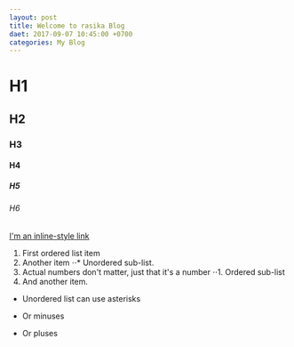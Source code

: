 ```yaml
---
layout: post
title: Welcome to rasika Blog
daet: 2017-09-07 10:45:00 +0700
categories: My Blog
---
```


# H1
## H2
### H3
#### H4
##### H5
###### H6
[I'm an inline-style link](https://www.google.com)
1. First ordered list item
2. Another item
⋅⋅* Unordered sub-list. 
1. Actual numbers don't matter, just that it's a number
⋅⋅1. Ordered sub-list
4. And another item.
* Unordered list can use asterisks
- Or minuses
+ Or pluses
